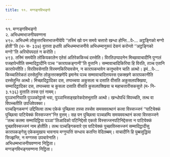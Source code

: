 ```yaml
---
title: ११. मग्गङ्गविभङ्गो

---
```

११. मग्गङ्गविभङ्गो  
२. अभिधम्मभाजनीयवण्णना  
४९०. अभिधम्मे लोकुत्तरचित्तभाजनीयेपि ‘‘तस्मिं खो पन समये चत्तारो खन्धा होन्ति…पे॰… अट्ठङ्गिको मग्गो होती’’ति (ध॰ स॰ ३३७) वुत्तत्ता इधापि अभिधम्मभाजनीये अभिधम्मानुरूपं देसनं करोन्तो ‘‘अट्ठङ्गिको मग्गो’’ति अरियोपपदतं न करोति।  
४९३. तस्मिं समयेति लोकियकालेन एतेसं अतिरेककिच्चं दस्सेति। विरतिउप्पादनेन मिच्छावाचादीनि पुग्गलं पजहापेन्तीति सम्मादिट्ठादीनि पञ्च ‘‘कारापकङ्गानी’’ति वुत्तानि। सम्मावाचादिकिरिया हि विरति, तञ्च एतानि कारापेन्तीति। विरतिवसेनाति विरमणकिरियावसेन, न कारापकभावेन कत्तुभावेन चाति अत्थो। इमं…पे॰… किच्चातिरेकतं दस्सेतुन्ति लोकुत्तरक्खणेपि इमानेव पञ्च सम्मावाचादित्तयस्स एकक्खणे कारापकानीति दस्सेतुन्ति अत्थो। मिच्छादिट्ठादिका दस, तप्पच्चया अकुसला च दसाति वीसति अकुसलपक्खिया, सम्मादिट्ठादिका दस, तप्पच्चया च कुसला दसाति वीसति कुसलपक्खिया च महाचत्तारीसकसुत्ते (म॰ नि॰ ३.१३६) वुत्ताति तस्स एतं नामम्।  
पुञ्ञभागियाति पुञ्ञकोट्ठासे भवा, पुञ्ञाभिसङ्खारेकदेसभूताति अत्थो। खन्धोपधिं विपच्चति, तत्थ वा विपच्चतीति उपधिवेपक्का।  
पञ्चङ्गिकमग्गं उद्दिसित्वा तत्थ एकेकं पुच्छित्वा तस्स तस्सेव समयववत्थानं कत्वा विस्सज्जनं ‘‘पाटियेक्कं पुच्छित्वा पाटियेक्कं विस्सज्जन’’न्ति वुत्तम्। सह पन पुच्छित्वा पञ्चन्नम्पि समयववत्थानं कत्वा विस्सज्जने ‘‘तत्थ कतमा सम्मादिट्ठिया पञ्ञा’’तिआदिको पटिनिद्देसो एकतो विस्सज्जनपटिनिद्देसत्ता न पाटियेक्कं पुच्छाविस्सज्जनं नाम होतीति। तत्थ पञ्चङ्गिकवारे एव पाटियेक्कं पुच्छाविस्सज्जनं सम्मादिट्ठादीसु कारापकङ्गेसु एकेकमुखाय भावनाय मग्गुप्पत्तिं सन्धाय कतन्ति वेदितब्बम्। वाचादीनि हि पुब्बसुद्धिया सिज्झन्ति, न मग्गस्स उपचारेनाति।  
अभिधम्मभाजनीयवण्णना निट्ठिता।  
मग्गङ्गविभङ्गवण्णना निट्ठिता।  